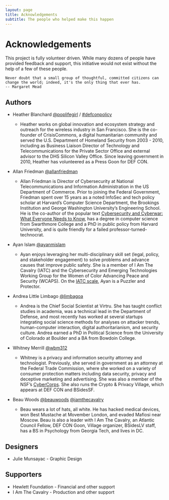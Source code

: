 ```yaml
---
layout: page
title: Acknowledgements
subtitle: The people who helped make this happen
---
```


# Acknowledgements

This project is fully volunteer driven. While many dozens of people have provided feedback and support, this initiative would not exist without the help of a few of these people.

```
Never doubt that a small group of thoughtful, committed citizens can change the world; indeed, it's the only thing that ever has.
-- Margaret Mead
```

## Authors
* Heather Blanchard [@poplifegirl](https://twitter.com/poplifegirl) / [#defconpolicy](https://twitter.com/search?q=%23defconpolicy)
  * Heather works on global innovation and ecosystem strategy and outreach for the wireless industry in San Francisco. She is the co-founder of CrisisCommons, a digital humanitarian community and served the U.S. Department of Homeland Security from 2003 - 2010, including as Business Liaison Director of Technology and Telecommunications for the Private Sector Office and external advisor to the DHS Silicon Valley Office. Since leaving government in 2010, Heather has volunteered as a Press Goon for DEF CON.

* Allan Friedman [@allanfriedman](https://twitter.com/allanfriedman)
  * Allan Friedman is Director of Cybersecurity at National Telecommunications and Information Administration in the US Department of Commerce. Prior to joining the Federal Government, Friedman spent over 15 years as a noted InfoSec and tech policy scholar at Harvard’s Computer Science Department, the Brookings Institution and George Washington University’s Engineering School. He is the co-author of the popular text [Cybersecurity and Cyberwar: What Everyone Needs to Know](https://www.cybersecurityandwar.com/), has a degree in computer science from Swarthmore College and a PhD in public policy from Harvard University, and is quite friendly for a failed professor-turned-technocrat.

* Ayan Islam [@ayanmislam](https://twitter.com/ayanmislam)
  * Ayan enjoys leveraging her multi-disciplinary skill set (legal, policy, and stakeholder engagement) to solve problems and advance causes that improve public safety. She is a member of I Am The Cavalry (IATC) and the Cybersecurity and Emerging Technologies Working Group for the Women of Color Advancing Peace and Security (WCAPS). On the [IATC scale](https://www.iamthecavalry.org/motivations), Ayan is a Puzzler and Protector.

* Andrea Little Limbago [@limbagoa](https://twitter.com/limbagoa)
  * Andrea is the Chief Social Scientist at Virtru. She has taught conflict studies in academia, was a technical lead in the Department of Defense, and most recently has worked at several startups integrating social science methods for analyses on attacker trends, human-computer interaction, digital authoritarianism, and security culture. Andrea earned a PhD in Political Science from the University of Colorado at Boulder and a BA from Bowdoin College.

* Whitney Merrill [@wbm312](https://twitter.com/wbm312)
  * Whitney is a privacy and information security attorney and technologist. Previously, she served in government as an attorney at the Federal Trade Commission, where she worked on a variety of consumer protection matters including data security, privacy and deceptive marketing and advertising. She was also a member of the NSF’s [CyberCorps](https://www.sfs.opm.gov/). She also runs the Crypto & Privacy Village, which appears at DEF CON and BSidesSF.

* Beau Woods [@beauwoods](https://twitter.com/beauwoods) [@iamthecavalry](https://twitter.com/iamthecavalry)
  * Beau wears a lot of hats, all white. He has hacked medical devices, won Best Mustache at Movember London, and evaded Mafiosi near Moscow. Beau is also a leader with I Am The Cavalry, an Atlantic Council Fellow, DEF CON Goon, Village organizer, BSidesLV staff, has a BS in Psychology from Georgia Tech, and lives in DC.

## Designers
* Julie Munsayac - Graphic Design

## Supporters
* Hewlett Foundation - Financial and other support
* I Am The Cavalry - Production and other support
